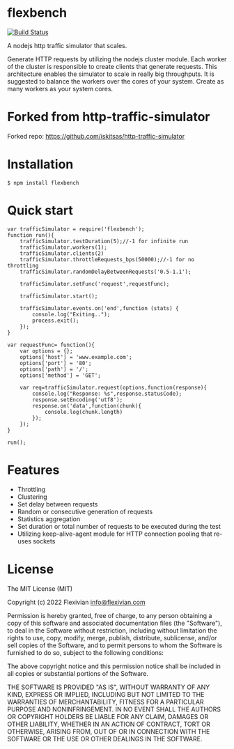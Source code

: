 flexbench
======================
[![Build Status](https://travis-ci.org/iskitsas/http-traffic-simulator.svg?branch=developer)](https://travis-ci.org/iskitsas/http-traffic-simulator)

A nodejs http traffic simulator that scales.

Generate HTTP requests by utilizing the nodejs cluster module. Each worker of the cluster is responsible to create clients that generate requests. This architecture enables the simulator to scale in really big throughputs. It is suggested to balance the workers over the cores of your system. Create as many workers as your system cores.

Forked from http-traffic-simulator
==================================
Forked repo: https://github.com/iskitsas/http-traffic-simulator

Installation
============

    $ npm install flexbench

Quick start
===========
    var trafficSimulator = require('flexbench');
    function run(){
        trafficSimulator.testDuration(5);//-1 for infinite run
        trafficSimulator.workers(1);
        trafficSimulator.clients(2)
        trafficSimulator.throttleRequests_bps(50000);//-1 for no throttling
        trafficSimulator.randomDelayBetweenRequests('0.5-1.1');

        trafficSimulator.setFunc('request',requestFunc);

        trafficSimulator.start();

        trafficSimulator.events.on('end',function (stats) {
            console.log("Exiting..");
            process.exit();
        });
    }

    var requestFunc= function(){
        var options = {};
        options['host'] = 'www.example.com';
        options['port'] = '80';
        options['path'] = '/';
        options['method'] = 'GET';

        var req=trafficSimulator.request(options,function(response){
            console.log("Response: %s",response.statusCode);
            response.setEncoding('utf8');
            response.on('data',function(chunk){
                console.log(chunk.length)
            });
        });
    }

    run();


Features
========
* Throttling
* Clustering
* Set delay between requests
* Random or consecutive generation of requests
* Statistics aggregation
* Set duration or total number of requests to be executed during the test
* Utilizing keep-alive-agent module for HTTP connection pooling that re-uses sockets

License
=======
The MIT License (MIT)

Copyright (c) 2022 Flexivian info@flexivian.com

Permission is hereby granted, free of charge, to any person obtaining a copy
of this software and associated documentation files (the "Software"), to deal
in the Software without restriction, including without limitation the rights
to use, copy, modify, merge, publish, distribute, sublicense, and/or sell
copies of the Software, and to permit persons to whom the Software is
furnished to do so, subject to the following conditions:

The above copyright notice and this permission notice shall be included in
all copies or substantial portions of the Software.

THE SOFTWARE IS PROVIDED "AS IS", WITHOUT WARRANTY OF ANY KIND, EXPRESS OR
IMPLIED, INCLUDING BUT NOT LIMITED TO THE WARRANTIES OF MERCHANTABILITY,
FITNESS FOR A PARTICULAR PURPOSE AND NONINFRINGEMENT. IN NO EVENT SHALL THE
AUTHORS OR COPYRIGHT HOLDERS BE LIABLE FOR ANY CLAIM, DAMAGES OR OTHER
LIABILITY, WHETHER IN AN ACTION OF CONTRACT, TORT OR OTHERWISE, ARISING FROM,
OUT OF OR IN CONNECTION WITH THE SOFTWARE OR THE USE OR OTHER DEALINGS IN
THE SOFTWARE.
